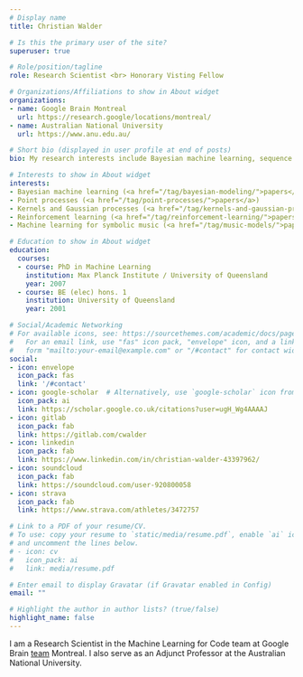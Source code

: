 ```yaml
---
# Display name
title: Christian Walder

# Is this the primary user of the site?
superuser: true

# Role/position/tagline
role: Research Scientist <br> Honorary Visting Fellow 

# Organizations/Affiliations to show in About widget
organizations:
- name: Google Brain Montreal
  url: https://research.google/locations/montreal/
- name: Australian National University
  url: https://www.anu.edu.au/

# Short bio (displayed in user profile at end of posts)
bio: My research interests include Bayesian machine learning, sequence models for music and reinforcement learning.

# Interests to show in About widget
interests:
- Bayesian machine learning (<a href="/tag/bayesian-modeling/">papers</a>)
- Point processes (<a href="/tag/point-processes/">papers</a>)
- Kernels and Gaussian processes (<a href="/tag/kernels-and-gaussian-processes/">papers</a>)
- Reinforcement learning (<a href="/tag/reinforcement-learning/">papers</a>)
- Machine learning for symbolic music (<a href="/tag/music-models/">papers</a>)

# Education to show in About widget
education:
  courses:
  - course: PhD in Machine Learning 
    institution: Max Planck Institute / University of Queensland
    year: 2007
  - course: BE (elec) hons. 1
    institution: University of Queensland
    year: 2001

# Social/Academic Networking
# For available icons, see: https://sourcethemes.com/academic/docs/page-builder/#icons
#   For an email link, use "fas" icon pack, "envelope" icon, and a link in the
#   form "mailto:your-email@example.com" or "/#contact" for contact widget.
social:
- icon: envelope
  icon_pack: fas
  link: '/#contact'
- icon: google-scholar  # Alternatively, use `google-scholar` icon from `ai` icon pack
  icon_pack: ai
  link: https://scholar.google.co.uk/citations?user=ugH_Wg4AAAAJ
- icon: gitlab
  icon_pack: fab
  link: https://gitlab.com/cwalder
- icon: linkedin
  icon_pack: fab
  link: https://www.linkedin.com/in/christian-walder-43397962/
- icon: soundcloud
  icon_pack: fab
  link: https://soundcloud.com/user-920800058
- icon: strava
  icon_pack: fab
  link: https://www.strava.com/athletes/3472757

# Link to a PDF of your resume/CV.
# To use: copy your resume to `static/media/resume.pdf`, enable `ai` icons in `params.toml`, 
# and uncomment the lines below.
# - icon: cv
#   icon_pack: ai
#   link: media/resume.pdf

# Enter email to display Gravatar (if Gravatar enabled in Config)
email: ""

# Highlight the author in author lists? (true/false)
highlight_name: false
---
```


I am a Research Scientist in the Machine Learning for Code team at Google Brain <a href="https://research.google/locations/montreal">team</a> Montreal. I also serve as an Adjunct Professor at the Australian National University.
